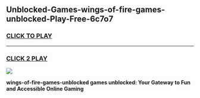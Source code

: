 
## Unblocked-Games-wings-of-fire-games-unblocked-Play-Free-6c7o7
<h3>
<a href="https://premium76.site?title=wings-of-fire-games-unblocked&ref=09A">CLICK TO PLAY</a></h3>
<hr>

<h3>
<a href="https://premium76.site?title=wings-of-fire-games-unblocked&ref=09A">CLICK 2 PLAY</a>
  
</h3>

<a href="https://premium76.site?title=wings-of-fire-games-unblocked&ref=09A"><img src="https://clearcache.store/games.png"></a>


**wings-of-fire-games-unblocked games unblocked: Your Gateway to Fun and Accessible Online Gaming**
